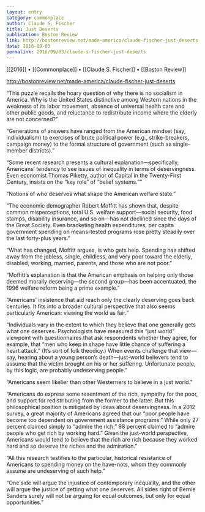 ```yaml
---
layout: entry
category: commonplace
author: Claude S. Fischer
title: Just Deserts
publication: Boston Review
link: http://bostonreview.net/made-america/claude-fischer-just-deserts
date: 2016-09-03
permalink: 2016/09/03/claude-s-fischer-just-deserts
---
```


[[2016]] • [[Commonplace]] • [[Claude S. Fischer]] • [[Boston Review]]

http://bostonreview.net/made-america/claude-fischer-just-deserts

“This puzzle recalls the hoary question of why there is no socialism in America. Why is the United States distinctive among Western nations in the weakness of its labor movement, absence of universal health care and other public goods, and reluctance to redistribute income where the elderly are not concerned?”

“Generations of answers have ranged from the American mindset (say, individualism) to exercises of brute political power (e.g., strike-breakers, campaign money) to the formal structure of government (such as single-member districts).”

“Some recent research presents a cultural explanation—specifically, Americans’ tendency to see issues of inequality in terms of deservingness. Even economist Thomas Piketty, author of Capital in the Twenty-First Century, insists on the “key role” of “belief systems.””

“Notions of who deserves what shape the American welfare state.”

“The economic demographer Robert Moffitt has shown that, despite common misperceptions, total U.S. welfare support—social security, food stamps, disability insurance, and so on—has not declined since the days of the Great Society. Even bracketing health expenditures, per capita government spending on means-tested programs rose pretty steadily over the last forty-plus years.”

“What has changed, Moffitt argues, is who gets help. Spending has shifted away from the jobless, single, childless, and very poor toward the elderly, disabled, working, married, parents, and those who are not poor.”

“Moffitt’s explanation is that the American emphasis on helping only those deemed morally deserving—the second group—has been accentuated, the 1996 welfare reform being a prime example.”

“Americans’ insistence that aid reach only the clearly deserving goes back centuries. It fits into a broader cultural perspective that also seems particularly American: viewing the world as fair.”

“Individuals vary in the extent to which they believe that one generally gets what one deserves. Psychologists have measured this “just world” viewpoint with questionnaires that ask respondents whether they agree, for example, that “men who keep in shape have little chance of suffering a heart attack.” (It’s sort of folk theodicy.) When events challenge that view—say, hearing about a young person’s death—just-world believers tend to assume that the victim brought on his or her suffering. Unfortunate people, by this logic, are probably undeserving people.”

“Americans seem likelier than other Westerners to believe in a just world.”

“Americans do express some resentment of the rich, sympathy for the poor, and support for redistributing from the former to the latter. But this philosophical position is mitigated by ideas about deservingness. In a 2012 survey, a great majority of Americans agreed that our “poor people have become too dependent on government assistance programs.” While only 27 percent claimed simply to “admire the rich,” 88 percent claimed to “admire people who get rich by working hard.” Given the just-world perspective, Americans would tend to believe that the rich are rich because they worked hard and so deserve the riches and the admiration.”

“All this research testifies to the particular, historical resistance of Americans to spending money on the have-nots, whom they commonly assume are undeserving of such help.”

“One side will argue the injustice of contemporary inequality, and the other will argue the justice of getting what one deserves. All sides right of Bernie Sanders surely will not be arguing for equal outcomes, but only for equal opportunities.”
